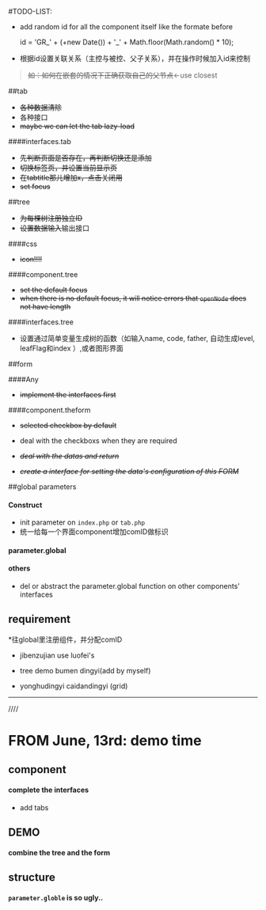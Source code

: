 #TODO-LIST:

* add random id for all the component itself like the formate before
	
	id = 'GR_' + (+new Date()) + '_' + Math.floor(Math.random() * 10);

* 根据id设置关联关系（主控与被控、父子关系），并在操作时候加入id来控制
> ~~如：如何在嵌套的情况下正确获取自己的父节点~~<-use closest

##tab

* ~~各种数据清除~~
* 各种接口
* ~~maybe we can let the tab lazy-load~~

####interfaces.tab

* ~~先判断页面是否存在，再判断切换还是添加~~
* ~~切换标签页，并设置当前显示页~~
* ~~在tabtitle那儿增加x，点击关闭用~~
* ~~set focus~~


##tree

* ~~为每棵树注册独立ID~~
* ~~设置数据输入~~输出接口

####css

* ~~icon!!!!~~

####component.tree

* ~~set the default focus~~
* ~~when there is no default focus, it will notice errors that `openNode` does not have length~~

####interfaces.tree

* 设置通过简单变量生成树的函数（如输入name, code, father, 自动生成level, leafFlag和index ）,或者图形界面


##form

####Any

* ~~implement the interfaces first~~

####component.theform

* ~~selected checkbox by default~~
* deal with the checkboxs when they are required

* ~~*deal with the datas and return*~~
* ~~*create a interface for setting the data's configuration of this FORM*~~


##global parameters

#### Construct

* init parameter on `index.php` or `tab.php`
* 统一给每一个界面component增加comID做标识

#### parameter.global

#### others

* del or abstract the parameter.global function on other components' interfaces

## requirement

*往global里注册组件，并分配comID

* jibenzujian use luofei's

* tree demo  bumen dingyi(add by myself)

* yonghudingyi  <!-- jiaosedingyi -->  caidandingyi (grid)

----
////

# FROM June, 13rd: demo time

## component
#### complete the interfaces
* add tabs

## DEMO
#### combine the tree and the form

## structure
#### `parameter.globle` is so ugly..